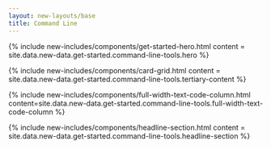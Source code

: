 ```yaml
---
layout: new-layouts/base
title: Command Line
---
```


<div class="get-started">
{% include new-includes/components/get-started-hero.html content = site.data.new-data.get-started.command-line-tools.hero  %}

{% include new-includes/components/card-grid.html content = site.data.new-data.get-started.command-line-tools.tertiary-content %}

{% include new-includes/components/full-width-text-code-column.html content=site.data.new-data.get-started.command-line-tools.full-width-text-code-column %}

{% include new-includes/components/headline-section.html content = site.data.new-data.get-started.command-line-tools.headline-section %}

</div>
